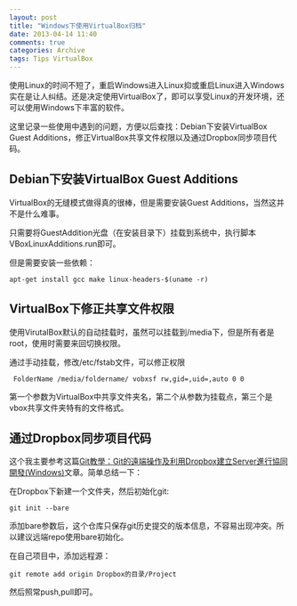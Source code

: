 ```yaml
---
layout: post
title: "Windows下使用VirtualBox归档"
date: 2013-04-14 11:40
comments: true
categories: Archive
tags: Tips VirtualBox
---
```


使用Linux的时间不短了，重启Windows进入Linux抑或重启Linux进入Windows实在是让人纠结。还是决定使用VirtualBox了，即可以享受Linux的开发环境，还可以使用Windows下丰富的软件。

这里记录一些使用中遇到的问题，方便以后查找：Debian下安装VirtualBox Guest Additions，修正VirtualBox共享文件权限以及通过Dropbox同步项目代码。

<!-- more -->

## Debian下安装VirtualBox Guest Additions

VirtualBox的无缝模式做得真的很棒，但是需要安装Guest Additions，当然这并不是什么难事。

只需要将GuestAddition光盘（在安装目录下）挂载到系统中，执行脚本VBoxLinuxAdditions.run即可。

但是需要安装一些依赖：

    apt-get install gcc make linux-headers-$(uname -r)

## VirtualBox下修正共享文件权限

使用VirutalBox默认的自动挂载时，虽然可以挂载到/media下，但是所有者是root，使用时需要来回切换权限。

通过手动挂载，修改/etc/fstab文件，可以修正权限

     FolderName /media/foldername/ vobxsf rw,gid=,uid=,auto 0 0

第一个参数为VirtualBox中共享文件夹名，第二个从参数为挂载点，第三个是vbox共享文件夹特有的文件格式。

## 通过Dropbox同步项目代码

这个我主要参考这篇[Git教學：Git的遠端操作及利用Dropbox建立Server進行協同開發(Windows)](http://www.mrmu.com.tw/2011/05/06/git-using-dropbox-as-server/)文章。简单总结一下：

在Dropbox下新建一个文件夹，然后初始化git:

    git init --bare

添加bare参数后，这个仓库只保存git历史提交的版本信息，不容易出现冲突。所以建议远端repo使用bare初始化。

在自己项目中，添加远程源：

    git remote add origin Dropbox的目录/Project

然后照常push,pull即可。

